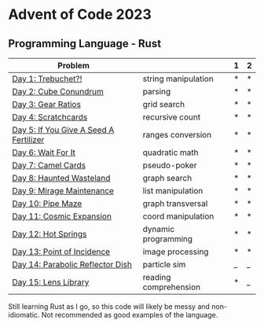 # Advent of Code 2023

## Programming Language - Rust



| Problem                                                                        |                       | 1 | 2 |
|--------------------------------------------------------------------------------|-----------------------|---|---|
| [Day 1: Trebuchet?!](https://adventofcode.com/2023/day/1)                      | string manipulation   | * | * |
| [Day 2: Cube Conundrum](https://adventofcode.com/2023/day/2)                   | parsing               | * | * |
| [Day 3: Gear Ratios](https://adventofcode.com/2023/day/3)                      | grid search           | * | * |
| [Day 4: Scratchcards ](https://adventofcode.com/2023/day/4)                    | recursive count       | * | * |
| [Day 5: If You Give A Seed A Fertilizer ](https://adventofcode.com/2023/day/5) | ranges conversion     | * | * |
| [Day 6: Wait For It ](https://adventofcode.com/2023/day/6)                     | quadratic math        | * | * |
| [Day 7: Camel Cards ](https://adventofcode.com/2023/day/7)                     | pseudo-poker          | * | * |
| [Day 8: Haunted Wasteland ](https://adventofcode.com/2023/day/8)               | graph search          | * | * |
| [Day 9: Mirage Maintenance ](https://adventofcode.com/2023/day/9)              | list manipulation     | * | * |
| [Day 10: Pipe Maze  ](https://adventofcode.com/2023/day/10)                    | graph transversal     | * | * |
| [Day 11: Cosmic Expansion](https://adventofcode.com/2023/day/11)               | coord manipulation    | * | * |
| [Day 12: Hot Springs](https://adventofcode.com/2023/day/12)                    | dynamic programming   | * | * |
| [Day 13: Point of Incidence](https://adventofcode.com/2023/day/13)             | image processing      | * | * |
| [Day 14: Parabolic Reflector Dish](https://adventofcode.com/2023/day/14)       | particle sim          | _ | _ |
| [Day 15: Lens Library](https://adventofcode.com/2023/day/15)                   | reading comprehension | * | _ |

Still learning Rust as I go, so this code will likely be messy and non-idiomatic. Not recommended as good examples of the language.